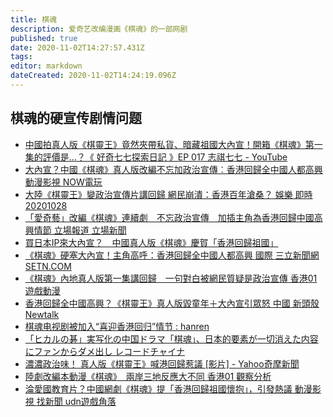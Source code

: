 ```yaml
---
title: 棋魂
description: 爱奇艺改编漫画《棋魂》的一部网剧
published: true
date: 2020-11-02T14:27:57.431Z
tags: 
editor: markdown
dateCreated: 2020-11-02T14:24:19.096Z
---
```


棋魂的硬宣传剧情问题
------------------

+ [中國拍真人版《棋靈王》竟然夾帶私貨、暗藏祖國大內宣！開箱《棋魂》第一集的評價是...？《 好奇七七探索日記 》EP 017 志祺七七 - YouTube](https://archive.is/clZor)
+ [大內宣？中國《棋魂》真人版改編不忘加政治宣傳︰香港回歸全中國人都高興 動漫影視 NOW電玩](https://web.archive.org/web/20201030132204if_/https://game.nownews.com/news/20201028/3282080/)
+ [大陸《棋靈王》變政治宣傳片講回歸 網民崩潰：香港百年滄桑？ 娛樂 即時 20201028](https://web.archive.org/web/20201030161525/https://hk.appledaily.com/entertainment/20201028/GL6RGZNAWRCYZDQMURUFUXYXWM/)
+ [「愛奇藝」改編《棋魂》連續劇　不忘政治宣傳　加插主角為香港回歸中國高興情節 立場報道 立場新聞](https://web.archive.org/web/20201030133655/https://www.thestandnews.com/politics/愛奇藝-改編-棋魂-連續劇-不忘政治宣傳-加插主角為香港回歸中國高興情節/)
+ [買日本IP來大內宣？　中國真人版《棋魂》慶賀「香港回歸祖國」](https://web.archive.org/web/20201030133657if_/https://www.mirrormedia.mg/story/20201028edi040/)
+ [《棋魂》硬塞大內宣！主角高呼：香港回歸全中國人都高興 國際 三立新聞網 SETN.COM](https://web.archive.org/web/20201030133659/https://www.setn.com/News.aspx?NewsID=838674)
+ [《棋魂》內地真人版第一集講回歸　一句對白被網民質疑是政治宣傳 香港01 遊戲動漫](https://web.archive.org/web/20201102142008/https://www.hk01.com/遊戲動漫/541362/棋魂-內地真人版第一集講回歸-一句對白被網民質疑是政治宣傳)
+ [香港回歸全中國高興？《棋靈王》真人版毀童年＋大內宣引眾怒 中國 新頭殼 Newtalk](https://web.archive.org/web/20201030133707/https://newtalk.tw/news/view/2020-10-28/485852)
+ [棋魂电视剧被加入“喜迎香港回归”情节 : hanren](https://archive.is/a2tJM "https://www.reddit.com/r/hanren/comments/jjk3xf/棋魂电视剧被加入喜迎香港回归情节/")
+ [「ヒカルの碁」実写化の中国ドラマ「棋魂」、日本的要素が一切消えた内容にファンからダメ出し レコードチャイナ](https://web.archive.org/web/20201101064408/https://www.recordchina.co.jp/b848713-s0-c70-d0044.html)
+ [濃濃政治味！ 真人版《棋靈王》喊港回歸惹議 [影片] - Yahoo奇摩新聞](https://web.archive.org/web/20201102141454if_/https://tw.news.yahoo.com/濃濃政治味-真人版-棋靈王-喊港回歸惹議-043850471.html)
+ [陸劇改編本動漫《棋魂》　兩岸三地反應大不同 香港01 觀察分析](https://web.archive.org/web/20201031233242/https://www.hk01.com/觀察分析/541959/陸劇改編日本動漫-棋魂-兩岸三地反應大不同)
+ [淪愛國教育片？中國網劇《棋魂》提「香港回歸祖國懷抱」，引發熱議 動漫影視 找新聞 udn遊戲角落](https://web.archive.org/web/20201102142121/https://game.udn.com/game/story/12982/4970799?form=udn_ch2_common3_cate)
